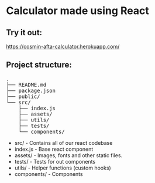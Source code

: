 # Calculator made using React

## Try it out:  
https://cosmin-afta-calculator.herokuapp.com/ 

## Project structure:

<pre>
.  
├── README.md  
├── package.json   
├── public/  
└── src/  
    ├── index.js    
    ├── assets/       
    ├── utils/  
    ├── tests/  
    └── components/   
</pre>  
* src/ - Contains all of our react codebase
* index.js - Base react component   
* assets/ - Images, fonts and other static files.   
* tests/ - Tests for out components
* utils/ - Helper functions (custom hooks)
* components/ - Components 
